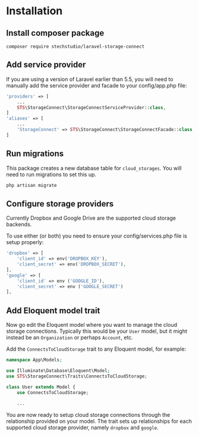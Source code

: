 # Installation

## Install composer package

```
composer require stechstudio/laravel-storage-connect
```

## Add service provider

If you are using a version of Laravel earlier than 5.5, you will need to manually add the service provider and facade to your config/app.php file:

```php
'providers' => [
    ...
    STS\StorageConnect\StorageConnectServiceProvider::class,
]
'aliases' => [
    ...
    'StorageConnect' => STS\StorageConnect\StorageConnectFacade::class,
]
```

## Run migrations

This package creates a new database table for `cloud_storages`. You will need to run migrations to set this up.

```php
php artisan migrate
```

## Configure storage providers

Currently Dropbox and Google Drive are the supported cloud storage backends.

To use either (or both) you need to ensure your config/services.php file is setup properly:

```php
'dropbox' => [
    'client_id' => env('DROPBOX_KEY'),
    'client_secret' => env('DROPBOX_SECRET'),
],
'google' => [
    'client_id' => env ('GOOGLE_ID'),
    'client_secret' => env ('GOOGLE_SECRET')
],
```

## Add Eloquent model trait

Now go edit the Eloquent model where you want to manage the cloud storage connections. Typically this would be your `User` model, but it might instead be an `Organization` or perhaps `Account`, etc.

Add the `ConnectsToCloudStorage` trait to any Eloquent model, for example:

```php
namespace App\Models;

use Illuminate\Database\Eloquent\Model;
use STS\StorageConnect\Traits\ConnectsToCloudStorage;

class User extends Model {
    use ConnectsToCloudStorage;
    
    ...
```

You are now ready to setup cloud storage connections through the relationship provided on your model. The trait sets up relationships for each supported cloud storage provider, namely `dropbox` and `google`.